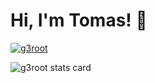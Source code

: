 # Hi, I'm Tomas! 👋
    
<p align="left">
<a href="https://github.com/ryo-ma/github-profile-trophy">
<img src="https://github-profile-trophy.vercel.app/?username=TomasRGodoy-Git
" alt="g3root" />
</a>
</p>
<p>
<img align="center" src="https://github-readme-stats.vercel.app/api/top-langs?username=TomasRGodoy-Git
&theme=default&title_color=000000&text_color=000000&bg_color=ffffff&hide_border=true&layout=compact" alt="g3root stats card" /></p>
